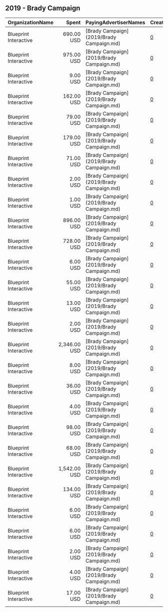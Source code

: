 ## 2019 - Brady Campaign 
|OrganizationName|Spent|PayingAdvertiserNames|CreativeUrls|Impressions|Genders|AgeBrackets|CountryCodes|BillingAddresses|CandidateBallotInformation|
|:---|---:|:---|:---|---:|:---|:---|:---|:---|:---|
|Blueprint Interactive|690.00 USD|[Brady Campaign](2019/Brady Campaign.md)|[0](https://www.snap.com/political-ads/asset/c51c90aa9047e6b7191eaa49737635e109cc8a9cd4af576efc709340bd753ea0?mediaType=mp4)|87,634||18+|united states|"1730 Rhode Island Ave NW Suite 1014,Washington,20036,US"||
|Blueprint Interactive|975.00 USD|[Brady Campaign](2019/Brady Campaign.md)|[0](https://www.snap.com/political-ads/asset/faa3ea3b18597175c84c09b798f282cffef5b0d7066fc34c85749983dddb9a69?mediaType=jpg)|124,257||18+|united states|"1730 Rhode Island Ave NW Suite 1014,Washington,20036,US"||
|Blueprint Interactive|9.00 USD|[Brady Campaign](2019/Brady Campaign.md)|[0](https://www.snap.com/political-ads/asset/5f95ad6ec84a9312be13ce48743307a4b7976694968690938ed9337872a3efa4?mediaType=mp4)|1,245||18+|united states|"1730 Rhode Island Ave NW Suite 1014,Washington,20036,US"||
|Blueprint Interactive|162.00 USD|[Brady Campaign](2019/Brady Campaign.md)|[0](https://www.snap.com/political-ads/asset/c4b6ba2ef3d591d4c7154e5620c9671d1471002faa0ed7fe3dbf3e4bc26fecdd?mediaType=mp4)|20,594||18+|united states|"1730 Rhode Island Ave NW Suite 1014,Washington,20036,US"||
|Blueprint Interactive|79.00 USD|[Brady Campaign](2019/Brady Campaign.md)|[0](https://www.snap.com/political-ads/asset/90455f9952918d2fe24d74024728478cca9e0382ef8d433398af6145f60838eb?mediaType=jpg)|10,160||18+|united states|"1730 Rhode Island Ave NW Suite 1014,Washington,20036,US"||
|Blueprint Interactive|179.00 USD|[Brady Campaign](2019/Brady Campaign.md)|[0](https://www.snap.com/political-ads/asset/8d415b34609ea8d276000bb49b741fa8b35bd292630c8a70647cb53502241708?mediaType=mp4)|22,748||18+|united states|"1730 Rhode Island Ave NW Suite 1014,Washington,20036,US"||
|Blueprint Interactive|71.00 USD|[Brady Campaign](2019/Brady Campaign.md)|[0](https://www.snap.com/political-ads/asset/8d415b34609ea8d276000bb49b741fa8b35bd292630c8a70647cb53502241708?mediaType=mp4)|8,480||18+|united states|"1730 Rhode Island Ave NW Suite 1014,Washington,20036,US"||
|Blueprint Interactive|2.00 USD|[Brady Campaign](2019/Brady Campaign.md)|[0](https://www.snap.com/political-ads/asset/c4b6ba2ef3d591d4c7154e5620c9671d1471002faa0ed7fe3dbf3e4bc26fecdd?mediaType=mp4)|857||18+|united states|"1730 Rhode Island Ave NW Suite 1014,Washington,20036,US"||
|Blueprint Interactive|1.00 USD|[Brady Campaign](2019/Brady Campaign.md)|[0](https://www.snap.com/political-ads/asset/5f95ad6ec84a9312be13ce48743307a4b7976694968690938ed9337872a3efa4?mediaType=mp4)|454||18+|united states|"1730 Rhode Island Ave NW Suite 1014,Washington,20036,US"||
|Blueprint Interactive|896.00 USD|[Brady Campaign](2019/Brady Campaign.md)|[0](https://www.snap.com/political-ads/asset/cb89750211ffc1f73b60ef86ed94b31a143c4eecf8985838a06daa31b85e8df5?mediaType=mp4)|113,168||18+|united states|"1730 Rhode Island Ave NW Suite 1014,Washington,20036,US"||
|Blueprint Interactive|728.00 USD|[Brady Campaign](2019/Brady Campaign.md)|[0](https://www.snap.com/political-ads/asset/c51c90aa9047e6b7191eaa49737635e109cc8a9cd4af576efc709340bd753ea0?mediaType=mp4)|285,797||18+|united states|"1730 Rhode Island Ave NW Suite 1014,Washington,20036,US"||
|Blueprint Interactive|6.00 USD|[Brady Campaign](2019/Brady Campaign.md)|[0](https://www.snap.com/political-ads/asset/5f95ad6ec84a9312be13ce48743307a4b7976694968690938ed9337872a3efa4?mediaType=mp4)|823||18+|united states|"1730 Rhode Island Ave NW Suite 1014,Washington,20036,US"||
|Blueprint Interactive|55.00 USD|[Brady Campaign](2019/Brady Campaign.md)|[0](https://www.snap.com/political-ads/asset/c51c90aa9047e6b7191eaa49737635e109cc8a9cd4af576efc709340bd753ea0?mediaType=mp4)|6,441||18+|united states|"1730 Rhode Island Ave NW Suite 1014,Washington,20036,US"||
|Blueprint Interactive|13.00 USD|[Brady Campaign](2019/Brady Campaign.md)|[0](https://www.snap.com/political-ads/asset/90455f9952918d2fe24d74024728478cca9e0382ef8d433398af6145f60838eb?mediaType=jpg)|4,520||18+|united states|"1730 Rhode Island Ave NW Suite 1014,Washington,20036,US"||
|Blueprint Interactive|2.00 USD|[Brady Campaign](2019/Brady Campaign.md)|[0](https://www.snap.com/political-ads/asset/90455f9952918d2fe24d74024728478cca9e0382ef8d433398af6145f60838eb?mediaType=jpg)|245||18+|united states|"1730 Rhode Island Ave NW Suite 1014,Washington,20036,US"||
|Blueprint Interactive|2,346.00 USD|[Brady Campaign](2019/Brady Campaign.md)|[0](https://www.snap.com/political-ads/asset/faa3ea3b18597175c84c09b798f282cffef5b0d7066fc34c85749983dddb9a69?mediaType=jpg)|924,916||18+|united states|"1730 Rhode Island Ave NW Suite 1014,Washington,20036,US"||
|Blueprint Interactive|8.00 USD|[Brady Campaign](2019/Brady Campaign.md)|[0](https://www.snap.com/political-ads/asset/5f95ad6ec84a9312be13ce48743307a4b7976694968690938ed9337872a3efa4?mediaType=mp4)|3,261||18+|united states|"1730 Rhode Island Ave NW Suite 1014,Washington,20036,US"||
|Blueprint Interactive|36.00 USD|[Brady Campaign](2019/Brady Campaign.md)|[0](https://www.snap.com/political-ads/asset/5f95ad6ec84a9312be13ce48743307a4b7976694968690938ed9337872a3efa4?mediaType=mp4)|13,061||18+|united states|"1730 Rhode Island Ave NW Suite 1014,Washington,20036,US"||
|Blueprint Interactive|4.00 USD|[Brady Campaign](2019/Brady Campaign.md)|[0](https://www.snap.com/political-ads/asset/90455f9952918d2fe24d74024728478cca9e0382ef8d433398af6145f60838eb?mediaType=jpg)|1,247||18+|united states|"1730 Rhode Island Ave NW Suite 1014,Washington,20036,US"||
|Blueprint Interactive|98.00 USD|[Brady Campaign](2019/Brady Campaign.md)|[0](https://www.snap.com/political-ads/asset/8d415b34609ea8d276000bb49b741fa8b35bd292630c8a70647cb53502241708?mediaType=mp4)|35,204||18+|united states|"1730 Rhode Island Ave NW Suite 1014,Washington,20036,US"||
|Blueprint Interactive|68.00 USD|[Brady Campaign](2019/Brady Campaign.md)|[0](https://www.snap.com/political-ads/asset/c4b6ba2ef3d591d4c7154e5620c9671d1471002faa0ed7fe3dbf3e4bc26fecdd?mediaType=mp4)|8,493||18+|united states|"1730 Rhode Island Ave NW Suite 1014,Washington,20036,US"||
|Blueprint Interactive|1,542.00 USD|[Brady Campaign](2019/Brady Campaign.md)|[0](https://www.snap.com/political-ads/asset/cb89750211ffc1f73b60ef86ed94b31a143c4eecf8985838a06daa31b85e8df5?mediaType=mp4)|593,078||18+|united states|"1730 Rhode Island Ave NW Suite 1014,Washington,20036,US"||
|Blueprint Interactive|134.00 USD|[Brady Campaign](2019/Brady Campaign.md)|[0](https://www.snap.com/political-ads/asset/c4b6ba2ef3d591d4c7154e5620c9671d1471002faa0ed7fe3dbf3e4bc26fecdd?mediaType=mp4)|50,786||18+|united states|"1730 Rhode Island Ave NW Suite 1014,Washington,20036,US"||
|Blueprint Interactive|6.00 USD|[Brady Campaign](2019/Brady Campaign.md)|[0](https://www.snap.com/political-ads/asset/c51c90aa9047e6b7191eaa49737635e109cc8a9cd4af576efc709340bd753ea0?mediaType=mp4)|1,880||18+|united states|"1730 Rhode Island Ave NW Suite 1014,Washington,20036,US"||
|Blueprint Interactive|6.00 USD|[Brady Campaign](2019/Brady Campaign.md)|[0](https://www.snap.com/political-ads/asset/5f95ad6ec84a9312be13ce48743307a4b7976694968690938ed9337872a3efa4?mediaType=mp4)|784||18+|united states|"1730 Rhode Island Ave NW Suite 1014,Washington,20036,US"||
|Blueprint Interactive|2.00 USD|[Brady Campaign](2019/Brady Campaign.md)|[0](https://www.snap.com/political-ads/asset/5f95ad6ec84a9312be13ce48743307a4b7976694968690938ed9337872a3efa4?mediaType=mp4)|268||18+|united states|"1730 Rhode Island Ave NW Suite 1014,Washington,20036,US"||
|Blueprint Interactive|4.00 USD|[Brady Campaign](2019/Brady Campaign.md)|[0](https://www.snap.com/political-ads/asset/8d415b34609ea8d276000bb49b741fa8b35bd292630c8a70647cb53502241708?mediaType=mp4)|1,592||18+|united states|"1730 Rhode Island Ave NW Suite 1014,Washington,20036,US"||
|Blueprint Interactive|17.00 USD|[Brady Campaign](2019/Brady Campaign.md)|[0](https://www.snap.com/political-ads/asset/5f95ad6ec84a9312be13ce48743307a4b7976694968690938ed9337872a3efa4?mediaType=mp4)|5,160||18+|united states|"1730 Rhode Island Ave NW Suite 1014,Washington,20036,US"||
